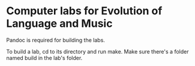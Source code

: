 # Computer labs for Evolution of Language and Music

Pandoc is required for building the labs. 

To build a lab, cd to its directory and run make. Make sure there's a folder named build in the lab's folder.

